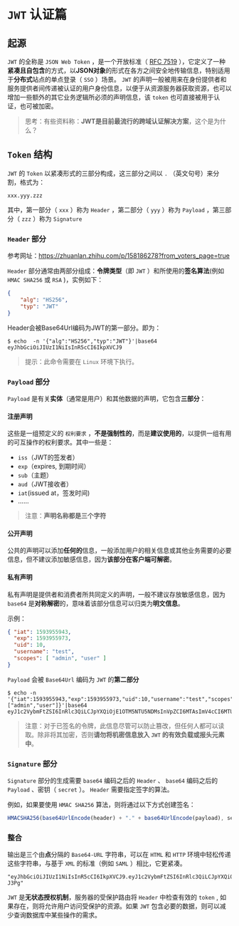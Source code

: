 # `JWT` 认证篇

## 起源

`JWT` 的全称是 `JSON Web Token` ，是一个开放标准（ [RFC 7519](https://datatracker.ietf.org/doc/html/rfc7519) ），它定义了一种**紧凑且自包含**的方式，以**JSON对象**的形式在各方之间安全地传输信息，特别适用于**分布式**站点的单点登录（ `SSO` ）场景。 `JWT` 的声明一般被用来在身份提供者和服务提供者间传递被认证的用户身份信息，以便于从资源服务器获取资源，也可以增加一些额外的其它业务逻辑所必须的声明信息，该 `token` 也可直接被用于认证，也可被加密。

> 思考：有些资料称：**JWT是目前最流行的跨域认证解决方案**，这个是为什么？

## `Token` 结构

`JWT` 的 `Token` 以紧凑形式的三部分构成，这三部分之间以 `.` （英文句号）来分割，格式为：

```
xxx.yyy.zzz
```

其中，第一部分（ `xxx` ）称为 `Header` ，第二部分（ `yyy` ）称为 `Payload` ，第三部分（ `zzz` ）称为 `Signature`

### `Header` 部分

参考网址：https://zhuanlan.zhihu.com/p/158186278?from_voters_page=true

`Header` 部分通常由两部分组成：**令牌类型**（即 `JWT` ）和所使用的**签名算法**(例如 `HMAC SHA256` 或 `RSA` )，实例如下：

```json
{
    "alg": "HS256",
    "typ": "JWT"
}
```

Header会被Base64Url编码为JWT的第一部分。即为：

```shell
$ echo  -n '{"alg":"HS256","typ":"JWT"}'|base64
eyJhbGciOiJIUzI1NiIsInR5cCI6IkpXVCJ9
```

> 提示：此命令需要在 `Linux` 环境下执行。

### `Payload` 部分

`Payload` 是有关**实体**（通常是用户）和其他数据的声明，它包含**三部分**：

#### 注册声明

这些是一组预定义的 `权利要求` ，**不是强制性的**，而是**建议使用的**，以提供一组有用的可互操作的权利要求。其中一些是：

* `iss`（JWT的签发者）
* `exp`（expires, 到期时间）
* `sub`（主题）
* `aud`（JWT接收者）
* `iat`(issued at，签发时间)
* ……

> 注意：**声明名称都是三个字符**

#### 公开声明

公共的声明可以添加**任何的**信息，一般添加用户的相关信息或其他业务需要的必要信息，但不建议添加敏感信息，因为**该部分在客户端可解密**。

#### 私有声明

私有声明是提供者和消费者所共同定义的声明，一般不建议存放敏感信息，因为 `base64` 是**对称解密**的，意味着该部分信息可以归类为**明文信息**。

示例：

```json
{ "iat": 1593955943, 
  "exp": 1593955973, 
  "uid": 10, 
  "username": "test", 
  "scopes": [ "admin", "user" ] 
}
```

`Payload` 会被 `Base64Url` 编码为 `JWT` 的**第二部分**

```shell
$ echo -n '{"iat":1593955943,"exp":1593955973,"uid":10,"username":"test","scopes":["admin","user"]}'|base64
eyJ1c2VybmFtZSI6InRlc3QiLCJpYXQiOjE1OTM5NTU5NDMsInVpZCI6MTAsImV4cCI6MTU5Mzk1NTk3Mywic2NvcGVzIjpbImFkbWluIiwidXNlciJdfQ
```

> 注意：对于已签名的令牌，此信息尽管可以防止篡改，但任何人都可以读取。除非将其加密，否则**请勿将机密信息放入 `JWT` 的有效负载或报头元素中**。

### `Signature` 部分

`Signature` 部分的生成需要 `base64` 编码之后的 `Header` 、 `base64` 编码之后的 `Payload` 、密钥（ `secret` ）。 `Header` 需要指定签字的算法。

例如，如果要使用 `HMAC SHA256` 算法，则将通过以下方式创建签名：

```javascript
HMACSHA256(base64UrlEncode(header) + "." + base64UrlEncode(payload), secret)
```

### 整合

输出是三个由**点**分隔的 `Base64-URL` 字符串，可以在 `HTML` 和 `HTTP` 环境中轻松传递这些字符串，与基于 `XML` 的标准（例如 `SAML` ）相比，它更紧凑。

```text
"eyJhbGciOiJIUzI1NiIsInR5cCI6IkpXVCJ9.eyJ1c2VybmFtZSI6InRlc3QiLCJpYXQiOjE1OTM5NTU5NDMsInVpZCI6MTAsImV4cCI6MTU5Mzk1NTk3Mywic2NvcGVzIjpbImFkbWluIiwidXNlciJdfQ.VHpxmxKVKpsn2Iytqc_6Z1U1NtiX3EgVki4PmA-J3Pg"
```

`JWT` 是**无状态授权机制**，服务器的受保护路由将 `Header` 中检查有效的 `token` , 如果存在，则将允许用户访问受保护的资源。如果 `JWT` 包含必要的数据，则可以减少查询数据库中某些操作的需求。
